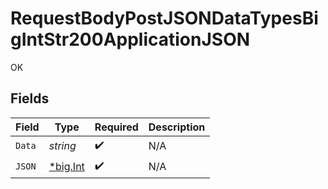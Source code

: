 # RequestBodyPostJSONDataTypesBigIntStr200ApplicationJSON

OK


## Fields

| Field                                       | Type                                        | Required                                    | Description                                 |
| ------------------------------------------- | ------------------------------------------- | ------------------------------------------- | ------------------------------------------- |
| `Data`                                      | *string*                                    | :heavy_check_mark:                          | N/A                                         |
| `JSON`                                      | [*big.Int](https://pkg.go.dev/math/big#Int) | :heavy_check_mark:                          | N/A                                         |